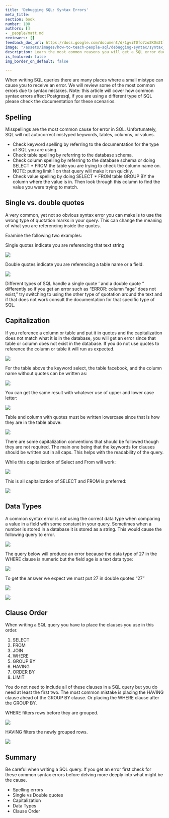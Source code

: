 ```yaml
---
title: 'Debugging SQL: Syntax Errors'
meta_title: 
section: book
number: 100
authors: []
- _people/matt.md
reviewers: [] 
feedback_doc_url: https://docs.google.com/document/d/1gviTDfo7zo2KOm2IlgH4kaa2RB7iE17oOdwIzOdhHKE/edit?usp=sharing
image: "/assets/images/how-to-teach-people-sql/debugging-syntax/syntax_1.png"
description: Learn the most common reasons you will get a SQL error due to syntax.
is_featured: false
img_border_on_default: false

---
```

When writing SQL queries there are many places where a small mistype can cause you to receive an error. We will review some of the most common errors due to syntax mistakes. Note: this article will cover how common syntax errors affect Postgresql, if you are using a different type of SQL please check the documentation for these scenarios.

## Spelling

Misspellings are the most common cause for error in SQL. Unfortunately, SQL will not autocorrect mistyped keywords, tables, columns, or values.

* Check keyword spelling by referring to the documentation for the type of SQL you are using.
* Check table spelling by referring to the database schema.
* Check column spelling by referring to the database schema or doing SELECT * FROM the table you are trying to check the column name on. NOTE: putting limit 1 on that query will make it run quickly.
* Check value spelling by doing SELECT * FROM table GROUP BY the column where the value is in. Then look through this column to find the value you were trying to match.

## Single vs. double quotes

A very common, yet not so obvious syntax error you can make is to use the wrong type of quotation marks in your query. This can change the meaning of what you are referencing inside the quotes.

Examine the following two examples:

Single quotes indicate you are referencing that text string

![](/assets/images/how-to-teach-people-sql/debugging-syntax/syntax_1.png)

Double quotes indicate you are referencing a table name or a field.

![](/assets/images/how-to-teach-people-sql/debugging-syntax/syntax_2.png)

Different types of SQL handle a single quote ‘ and a double quote “ differently so if you get an error such as “ERROR: column “age” does not exist,” try switching to using the other type of quotation around the text and if that does not work consult the documentation for that specific type of SQL.

## Capitalization

If you reference a column or table and put it in quotes and the capitalization does not match what it is in the database, you will get an error since that table or column does not exist in the database. If you do not use quotes to reference the column or table it will run as expected.

![](/assets/images/how-to-teach-people-sql/debugging-syntax/syntax_3.png)

For the table above the keyword select, the table facebook, and the column name without quotes can be written as:

![](/assets/images/how-to-teach-people-sql/debugging-syntax/syntax_4.png)

You can get the same result with whatever use of upper and lower case letter:

![](/assets/images/how-to-teach-people-sql/debugging-syntax/syntax_5.png)

Table and column with quotes must be written lowercase since that is how they are in the table above:

![](/assets/images/how-to-teach-people-sql/debugging-syntax/syntax_6.png)

There are some capitalization conventions that should be followed though they are not required. The main one being that the keywords for clauses should be written out in all caps. This helps with the readability of the query.

While this capitalization of Select and From will work:

![](/assets/images/how-to-teach-people-sql/debugging-syntax/syntax_7.png)

This is all capitalization of SELECT and FROM is preferred:

![](/assets/images/how-to-teach-people-sql/debugging-syntax/syntax_8.png)

## Data Types

A common syntax error is not using the correct data type when comparing a value in a field with some constant in your query. Sometimes when a number is stored in a database it is stored as a string. This would cause the following query to error.

![](/assets/images/how-to-teach-people-sql/debugging-syntax/syntax_9.png)

The query below will produce an error because the data type of 27 in the WHERE clause is numeric but the field age is a text data type:

![](/assets/images/how-to-teach-people-sql/debugging-syntax/syntax_10.png)

To get the answer we expect we must put 27 in double quotes “27”

![](/assets/images/how-to-teach-people-sql/debugging-syntax/syntax_11.png)

![](/assets/images/how-to-teach-people-sql/debugging-syntax/syntax_12.png)

## Clause Order

When writing a SQL query you have to place the clauses you use in this order.

1. SELECT
2. FROM
3. JOIN
4. WHERE
5. GROUP BY
6. HAVING
7. ORDER BY
8. LIMIT

You do not need to include all of these clauses in a SQL query but you do need at least the first two. The most common mistake is placing the HAVING clause ahead of the GROUP BY clause. Or placing the WHERE clause after the GROUP BY.

WHERE filters rows before they are grouped.

![](/assets/images/how-to-teach-people-sql/debugging-syntax/syntax_13.png)

HAVING filters the newly grouped rows.

![](/assets/images/how-to-teach-people-sql/debugging-syntax/syntax_14.png)

## Summary

Be careful when writing a SQL query. If you get an error first check for these common syntax errors before delving more deeply into what might be the cause.

* Spelling errors
* Single vs Double quotes
* Capitalization
* Data Types
* Clause Order
